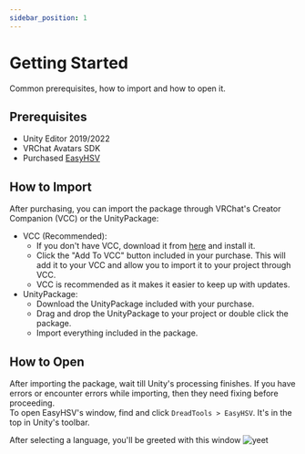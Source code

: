 ```yaml
---
sidebar_position: 1
---
```


# Getting Started

Common prerequisites, how to import and how to open it.

## Prerequisites
- Unity Editor 2019/2022
- VRChat Avatars SDK
- Purchased [EasyHSV](https://dreadrith.gumroad.com/l/easyhsv)

## How to Import
After purchasing, you can import the package through VRChat's Creator Companion (VCC) or the UnityPackage:
- VCC (Recommended):
	- If you don't have VCC, download it from [here](https://vrchat.com/home/download) and install it.
	- Click the "Add To VCC" button included in your purchase. This will add it to your VCC and allow you to import it to your project through VCC.
	- VCC is recommended as it makes it easier to keep up with updates.
- UnityPackage:
	- Download the UnityPackage included with your purchase.
	- Drag and drop the UnityPackage to your project or double click the package.
	- Import everything included in the package.

## How to Open
After importing the package, wait till Unity's processing finishes. If you have errors or encounter errors while importing, then they need fixing before proceeding.  
To open EasyHSV's window, find and click `DreadTools > EasyHSV`. It's in the top in Unity's toolbar.  


After selecting a language, you'll be greeted with this window
![yeet](/img/window_full.jpg)